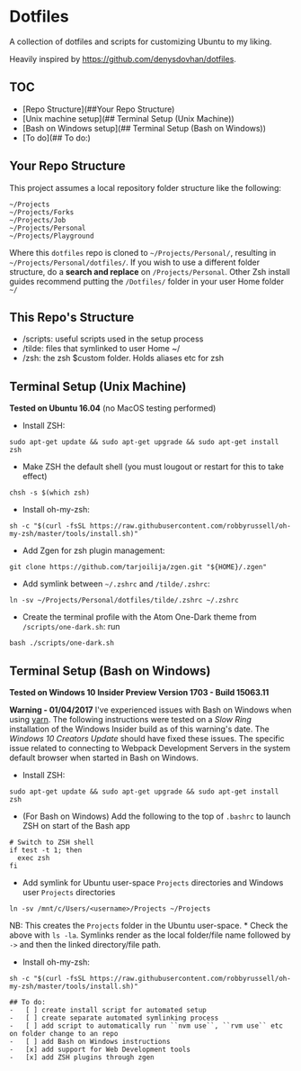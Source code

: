 # Dotfiles

A collection of dotfiles and scripts for customizing Ubuntu to my liking.

Heavily inspired by https://github.com/denysdovhan/dotfiles.

## TOC
*   [Repo Structure](##Your Repo Structure)
*   [Unix machine setup](## Terminal Setup (Unix Machine))
*   [Bash on Windows setup](## Terminal Setup (Bash on Windows))
*   [To do](## To do:)

## Your Repo Structure
This project assumes a local repository folder structure like the following:
```
~/Projects
~/Projects/Forks
~/Projects/Job
~/Projects/Personal
~/Projects/Playground
```
Where this ``dotfiles`` repo is cloned to ``~/Projects/Personal/``, resulting in ``~/Projects/Personal/dotfiles/``. If you wish to use a different folder structure, do a **search and replace** on ``/Projects/Personal``. Other Zsh install guides recommend putting the ``/Dotfiles/`` folder in your user Home folder ``~/``

## This Repo's Structure
*   /scripts: useful scripts used in the setup process
*   /tilde: files that symlinked to user Home ~/
*   /zsh: the zsh $custom folder. Holds aliases etc for zsh

## Terminal Setup (Unix Machine)
**Tested on Ubuntu 16.04** (no MacOS testing performed)

*   Install ZSH:
```shell
sudo apt-get update && sudo apt-get upgrade && sudo apt-get install zsh
```
*   Make ZSH the default shell (you must lougout or restart for this to take effect)
```shell
chsh -s $(which zsh)
```
*   Install oh-my-zsh:
```shell
sh -c "$(curl -fsSL https://raw.githubusercontent.com/robbyrussell/oh-my-zsh/master/tools/install.sh)"
```
*   Add Zgen for zsh plugin management:
```shell
git clone https://github.com/tarjoilija/zgen.git "${HOME}/.zgen"
```
*   Add symlink between ``~/.zshrc`` and ``/tilde/.zshrc``:
```shell
ln -sv ~/Projects/Personal/dotfiles/tilde/.zshrc ~/.zshrc
```
*   Create the terminal profile with the Atom One-Dark theme from ``/scripts/one-dark.sh``: run
```shell
bash ./scripts/one-dark.sh
```
## Terminal Setup (Bash on Windows)
**Tested on Windows 10 Insider Preview Version 1703 - Build 15063.11**

**Warning - 01/04/2017** I've experienced issues with Bash on Windows when using [yarn](https://github.com/yarnpkg/yarn). The following instructions were tested on a *Slow Ring* installation of the Windows Insider build as of this warning's date. The *Windows 10 Creators Update* should have fixed these issues. The specific issue related to connecting to Webpack Development Servers in the system default browser when started in Bash on Windows.

*   Install ZSH:
```shell
sudo apt-get update && sudo apt-get upgrade && sudo apt-get install zsh
```
*   (For Bash on Windows) Add the following to the top of ``.bashrc`` to launch ZSH on start of the Bash app
```shell
# Switch to ZSH shell
if test -t 1; then
  exec zsh
fi
```
*   Add symlink for Ubuntu user-space ``Projects`` directories and Windows user ``Projects`` directories
```shell
ln -sv /mnt/c/Users/<username>/Projects ~/Projects
```
NB: This creates the ``Projects`` folder in the Ubuntu user-space.
    *   Check the above with ``ls -la``. Symlinks render as the local folder/file name followed by ``->`` and then the linked directory/file path.
*   Install oh-my-zsh:
```shell
sh -c "$(curl -fsSL https://raw.githubusercontent.com/robbyrussell/oh-my-zsh/master/tools/install.sh)"

## To do:
-   [ ] create install script for automated setup
-   [ ] create separate automated symlinking process
-   [ ] add script to automatically run ``nvm use``, ``rvm use`` etc on folder change to an repo
-   [ ] add Bash on Windows instructions
-   [x] add support for Web Development tools
-   [x] add ZSH plugins through zgen
